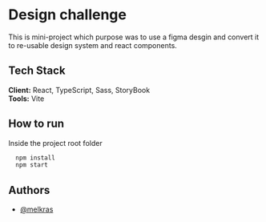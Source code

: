 
# Design challenge

This is mini-project which purpose was to use a figma desgin and convert it to re-usable design system and react components.


## Tech Stack

**Client:** React, TypeScript, Sass, StoryBook  
**Tools:** Vite 





## How to run

Inside the project root folder

```bash
  npm install
  npm start
```
    
## Authors

- [@melkras](https://www.github.com/melkras)

